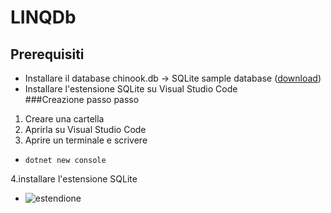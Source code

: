 # LINQDb
## Prerequisiti
* Installare il database chinook.db -> SQLite sample database ([download](https://www.sqlitetutorial.net/wp-content/uploads/2018/03/chinook.zip))
* Installare l'estensione SQLite su Visual Studio Code  
###Creazione passo passo
1. Creare una cartella
2. Aprirla su Visual Studio Code
3. Aprire un terminale e scrivere
* ```
  dotnet new console
  ```
4.installare l'estensione SQLite
* ![estendione]("https://kod90.com/wp-content/uploads/2022/09/sqlite-eklentisi-1024x487.png")
